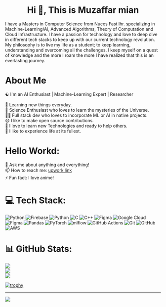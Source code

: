 <h1 align="center">Hi 👋, This is Muzaffar mian</h1>
<p>I have a Masters in Computer Science from Nuces Fast lhr. specializing in Machine-Learning/Ai, Advanced Algorithms, Theory of Computation and Cloud Infrastructure. I have a passion for technology and love to deep dive in different tech stacks to keep up with our current technology revolution. My philosophy is to live my life as a student; to keep learning, understanding and overcoming all the challenges. I keep myself on a quest of knowledge and the more I roam the more I have realized that this is an everlasting journey.</p>


<h1 align="left">About Me</h1>

☯ I'm an AI Enthusiast | Machine-Learning Expert | Researcher<br><br>🌱 Learning new things everyday.<br>🚀 Science Enthusiast who loves to learn the mysteries of the Universe.<br>👨‍💻 Full stack dev who loves to incorporate ML or AI in native projects.<br>😄 I like to make open source contributions.<br>🌱 I love to learn new Technologies and ready to help others.<br>👯 I like to experience life at its fullest.


<h1 align="left">Hello Workd: </h1>

💬 Ask me about anything and everything!<br>
📫 How to reach me: [upwork link](https://www.upwork.com/freelancers/~0126cb582947d7a5f4)<br>
⚡ Fun fact: I love anime!<br>


# 💻 Tech Stack:
![Python](https://img.shields.io/badge/python-3670A0?style=for-the-badge&logo=python&logoColor=ffdd54) ![Firebase](https://img.shields.io/badge/firebase-a08021?style=for-the-badge&logo=firebase&logoColor=ffcd34) ![Python](https://img.shields.io/badge/python-3670A0?style=for-the-badge&logo=python&logoColor=ffdd54) ![C](https://img.shields.io/badge/c-%2300599C.svg?style=for-the-badge&logo=c&logoColor=white) ![C++](https://img.shields.io/badge/c++-%2300599C.svg?style=for-the-badge&logo=c%2B%2B&logoColor=white) ![Figma](https://img.shields.io/badge/figma-%23F24E1E.svg?style=for-the-badge&logo=figma&logoColor=white) ![Google Cloud](https://img.shields.io/badge/GoogleCloud-%234285F4.svg?style=for-the-badge&logo=google-cloud&logoColor=white) ![Figma](https://img.shields.io/badge/figma-%23F24E1E.svg?style=for-the-badge&logo=figma&logoColor=white) ![Pandas](https://img.shields.io/badge/pandas-%23150458.svg?style=for-the-badge&logo=pandas&logoColor=white) ![PyTorch](https://img.shields.io/badge/PyTorch-%23EE4C2C.svg?style=for-the-badge&logo=PyTorch&logoColor=white) ![mlflow](https://img.shields.io/badge/mlflow-%23d9ead3.svg?style=for-the-badge&logo=numpy&logoColor=blue) ![GitHub Actions](https://img.shields.io/badge/github%20actions-%232671E5.svg?style=for-the-badge&logo=githubactions&logoColor=white) ![Git](https://img.shields.io/badge/git-%23F05033.svg?style=for-the-badge&logo=git&logoColor=white) ![GitHub](https://img.shields.io/badge/github-%23121011.svg?style=for-the-badge&logo=github&logoColor=white) ![AWS](https://img.shields.io/badge/AWS-%23FF9900.svg?style=for-the-badge&logo=amazon-aws&logoColor=white)
# 📊 GitHub Stats:
![](https://github-readme-stats.vercel.app/api?username=cloudcomputingcanada2024&theme=radical&hide_border=false&include_all_commits=false&count_private=false)<br/>
![](https://github-readme-streak-stats.herokuapp.com/?user=cloudcomputingcanada2024&theme=radical&hide_border=false)<br/>
![](https://github-readme-stats.vercel.app/api/top-langs/?username=cloudcomputingcanada2024&theme=radical&hide_border=false&include_all_commits=false&count_private=false&layout=compact)

[![trophy](https://github-profile-trophy.vercel.app/?username=ryo-ma&theme=onedark)](https://github.com/ryo-ma/github-profile-trophy)

---
[![](https://visitcount.itsvg.in/api?id=cloudcomputingcanada2024&icon=0&color=0)](https://visitcount.itsvg.in)

